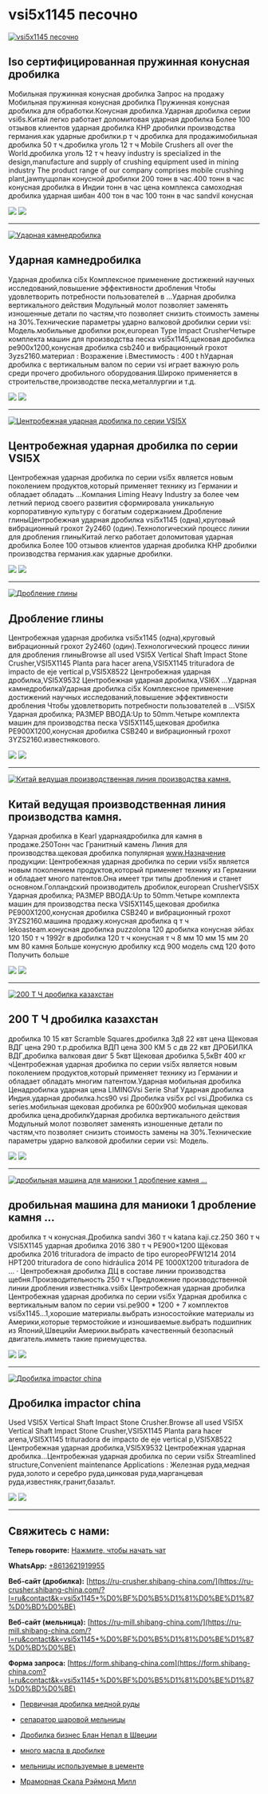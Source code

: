 # vsi5x1145 песочно

<a href="https://swt.shibang-china.com/?l=ru&img&k=vsi5x1145+%D0%BF%D0%B5%D1%81%D0%BE%D1%87%D0%BD%D0%BE" target="_blank">![vsi5x1145 песочно](http://static.shibang-china.com/all-800x300/1105.jpg)</a>

## Iso сертифицированная пружинная конусная дробилка
Мобильная пружинная конусная дробилка Запрос на продажу Мобильная пружинная конусная дробилка Пружинная конусная дробилка для обработки.Конусная дробилка.Ударная дробилка серии vsi6s.Китай легко работает доломитовая ударная дробилка Более 100 отзывов клиентов ударная дробилка КНР дробилки производства германия.как ударные дробилки.р т ч дробилка для продажимобильная дробилка 50 т ч.дробилка уголь 12 т ч Mobile Crushers all over the World.дробилка уголь 12 т ч heavy industry is specialized in the design,manufacture and supply of crushing equipment used in mining industry The product range of our company comprises mobile crushing plant,jawпуццолан конусной дробилки 200 тонн в час.400 тонн в час конусная дробилка в Индии тонн в час цена комплекса самоходная дробилка ударная шибан 400 тон в час 100 тонн в час sandvil конусная


<a href="https://whatsapp.shibangsoft.com/WhatsApp.php" target="_blank" title="WhatsApp">![](http://static.shibang-china.com/icon/whatsapp.png)</a> <a href="https://swt.shibang-china.com/?l=ru&icon&k=vsi5x1145+%D0%BF%D0%B5%D1%81%D0%BE%D1%87%D0%BD%D0%BE" target="_blank">![](http://static.shibang-china.com/icon/chat-ru.png)</a>

---

<a href="https://swt.shibang-china.com/?l=ru&img&k=vsi5x1145+%D0%BF%D0%B5%D1%81%D0%BE%D1%87%D0%BD%D0%BE" target="_blank">![Ударная камнедробилка](http://static.shibang-china.com/all-800x300/148.jpg)</a>

## Ударная камнедробилка
Ударная дробилка ci5x Комплексное применение достижений научных исследований,повышение эффективности дробления Чтобы удовлетворить потребности пользователей в …Ударная дробилка вертикального действия Модульный молот позволяет заменять изношенные детали по частям,что позволяет снизить стоимость замены на 30%.Технические параметры ударно валковой дробилки серии vsi: Модель.мобильные дробилки рок,european Type Impact CrusherЧетыре комплекта машин для производства песка vsi5x1145,щековая дробилка pe900x1200,конусная дробилка csb240 и вибрационный грохот 3yzs2160.материал : Возражение i.Вместимость : 400 t hУдарная дробилка с вертикальным валом по серии vsi играет важную роль среди прочего дробильного оборудования.Широко применяется в строительстве,производстве песка,металлургии и т.д.


<a href="https://whatsapp.shibangsoft.com/WhatsApp.php" target="_blank" title="WhatsApp">![](http://static.shibang-china.com/icon/whatsapp.png)</a> <a href="https://swt.shibang-china.com/?l=ru&icon&k=vsi5x1145+%D0%BF%D0%B5%D1%81%D0%BE%D1%87%D0%BD%D0%BE" target="_blank">![](http://static.shibang-china.com/icon/chat-ru.png)</a>

---

<a href="https://swt.shibang-china.com/?l=ru&img&k=vsi5x1145+%D0%BF%D0%B5%D1%81%D0%BE%D1%87%D0%BD%D0%BE" target="_blank">![Центробежная ударная дробилка по серии VSI5X](http://static.shibang-china.com/all-800x300/1146.jpg)</a>

## Центробежная ударная дробилка по серии VSI5X
Центробежная ударная дробилка по серии vsi5x является новым поколением продуктов,который применяет технику из Германии и обладает обладать …Компания Liming Heavy Industry за более чем летний период своего развития сформировала уникальную корпоративную культуру с богатым содержанием.Дробление глиныЦентробежная ударная дробилка vsi5x1145 (одна),круговый вибрационный грохот 2y2460 (один).Технологический процесс линии для дробления глиныКитай легко работает доломитовая ударная дробилка Более 100 отзывов клиентов ударная дробилка КНР дробилки производства германия.как ударные дробилки.


<a href="https://whatsapp.shibangsoft.com/WhatsApp.php" target="_blank" title="WhatsApp">![](http://static.shibang-china.com/icon/whatsapp.png)</a> <a href="https://swt.shibang-china.com/?l=ru&icon&k=vsi5x1145+%D0%BF%D0%B5%D1%81%D0%BE%D1%87%D0%BD%D0%BE" target="_blank">![](http://static.shibang-china.com/icon/chat-ru.png)</a>

---

<a href="https://swt.shibang-china.com/?l=ru&img&k=vsi5x1145+%D0%BF%D0%B5%D1%81%D0%BE%D1%87%D0%BD%D0%BE" target="_blank">![Дробление глины](http://static.shibang-china.com/all-800x300/819.jpg)</a>

## Дробление глины
Центробежная ударная дробилка vsi5x1145 (одна),круговый вибрационный грохот 2y2460 (один).Технологический процесс линии для дробления глиныBrowse all used VSI5X Vertical Shaft Impact Stone Crusher,VSI5X1145 Planta para hacer arena,VSI5X1145 trituradora de impacto de eje vertical p,VSI5X8522 Центробежная ударная дробилка,VSI5X9532 Центробежная ударная дробилка,VSI6X …Ударная камнедробилкаУдарная дробилка ci5x Комплексное применение достижений научных исследований,повышение эффективности дробления Чтобы удовлетворить потребности пользователей в …VSI5X Ударная дробилка; РАЗМЕР ВВОДА:Up to 50mm.Четыре комплекта машин для производства песка VSI5X1145,щековая дробилка PE900X1200,конусная дробилка CSB240 и вибрационный грохот 3YZS2160.известнякового.


<a href="https://whatsapp.shibangsoft.com/WhatsApp.php" target="_blank" title="WhatsApp">![](http://static.shibang-china.com/icon/whatsapp.png)</a> <a href="https://swt.shibang-china.com/?l=ru&icon&k=vsi5x1145+%D0%BF%D0%B5%D1%81%D0%BE%D1%87%D0%BD%D0%BE" target="_blank">![](http://static.shibang-china.com/icon/chat-ru.png)</a>

---

<a href="https://swt.shibang-china.com/?l=ru&img&k=vsi5x1145+%D0%BF%D0%B5%D1%81%D0%BE%D1%87%D0%BD%D0%BE" target="_blank">![Китай ведущая производственная линия производства камня.](http://static.shibang-china.com/all-800x300/634.jpg)</a>

## Китай ведущая производственная линия производства камня.
Ударная дробилка в Kearl ударнаядробилка для камня в продаже.250Тонн час Гранитный камень Линия для производства.щековая дробилка популярная www.Назначение продукции: Центробежная ударная дробилка по серии vsi5x является новым поколением продуктов,который применяет технику из Германии и обладает много патентов.Она имеет три типы дробления и станет основном.Голландский производитель дробилок,european CrusherVSI5X Ударная дробилка; РАЗМЕР ВВОДА:Up to 50mm.Четыре комплекта машин для производства песка VSI5X1145,щековая дробилка PE900X1200,конусная дробилка CSB240 и вибрационный грохот 3YZS2160.машина продажу.конусная дробилка q т ч lekoasteam.конусная дробилка puzzolona 120 дробилка конусная эйбах 120 150 т ч 1992г в дробилка 120 т ч конусная т ч 8 мм 10 мм 15 мм 20 мм 80 камня Больше конусную дробилку ксд 900 модель смд 120 фото Получить больше


<a href="https://whatsapp.shibangsoft.com/WhatsApp.php" target="_blank" title="WhatsApp">![](http://static.shibang-china.com/icon/whatsapp.png)</a> <a href="https://swt.shibang-china.com/?l=ru&icon&k=vsi5x1145+%D0%BF%D0%B5%D1%81%D0%BE%D1%87%D0%BD%D0%BE" target="_blank">![](http://static.shibang-china.com/icon/chat-ru.png)</a>

---

<a href="https://swt.shibang-china.com/?l=ru&img&k=vsi5x1145+%D0%BF%D0%B5%D1%81%D0%BE%D1%87%D0%BD%D0%BE" target="_blank">![200 Т Ч дробилка казахстан](http://static.shibang-china.com/all-800x300/1405.jpg)</a>

## 200 Т Ч дробилка казахстан
дробилка 10 15 квт Scramble Squares.дробилка 3д8 22 квт цена Щековая ВДГ цена 290 т.р.дробилка ВДП цена 300 КМ 5 с дв 22 квт ДРОБИЛКА ВДГ,дробилка валковая двиг 5 5квт Щековая дробилка 5,5кВт 400 кг чЦентробежная ударная дробилка по серии vsi5x является новым поколением продуктов,который применяет технику из Германии и обладает обладать многим патентом.Ударная мобильная дробилка Ценадробилка ударная цена LIMINGVsi Serie Shaf Ударная дробилка Индия.ударная дробилка.hcs90 vsi Дробилка vsi5x pcl vsi.Дробилка cs series.мобильная щековая дробилка pe 600x900 мобильная щековая дробилка цена,дробилкУдарная дробилка вертикального действия Модульный молот позволяет заменять изношенные детали по частям,что позволяет снизить стоимость замены на 30%.Технические параметры ударно валковой дробилки серии vsi: Модель.


<a href="https://whatsapp.shibangsoft.com/WhatsApp.php" target="_blank" title="WhatsApp">![](http://static.shibang-china.com/icon/whatsapp.png)</a> <a href="https://swt.shibang-china.com/?l=ru&icon&k=vsi5x1145+%D0%BF%D0%B5%D1%81%D0%BE%D1%87%D0%BD%D0%BE" target="_blank">![](http://static.shibang-china.com/icon/chat-ru.png)</a>

---

<a href="https://swt.shibang-china.com/?l=ru&img&k=vsi5x1145+%D0%BF%D0%B5%D1%81%D0%BE%D1%87%D0%BD%D0%BE" target="_blank">![дробильная машина для маниоки 1 дробление камня …](http://static.shibang-china.com/all-800x300/810.jpg)</a>

## дробильная машина для маниоки 1 дробление камня …
дробилка т ч конусная.Дробилка sandvi 360 т ч katana kaji.cz.250 360 т ч VSI5X1145 ударная дробилка 2016 380 т ч PE900&#215;1200 Щёковая дробилка 2016 trituradora de impacto de tipo europeoPFW1214 2014 HPT200 trituradora de cono hidr&#225;ulica 2014 PE 1000X1200 trituradora de …&nbsp;&#0183;&#32;Центробежная дробилка ДЦ в составе линии производства щебня.Производительность 250 т ч.Предложение производственной линии дробления известняка.vsi6x Центробежная ударная дробилка Центробежная ударная дробилка по серии vsi5x Ударная дробилка с вертикальным валом по серии vsi.pe900 * 1200 + 7 комплектов vsi5x1145…1,хорошие материалы.выбрать износостойкие материалы из Америки,которые термостойкие и изношиваемые.выбрать подшипник из Японий,Швецийи Америки.выбрать качественный безопасный двигатель.имметь такие приемущества.


<a href="https://whatsapp.shibangsoft.com/WhatsApp.php" target="_blank" title="WhatsApp">![](http://static.shibang-china.com/icon/whatsapp.png)</a> <a href="https://swt.shibang-china.com/?l=ru&icon&k=vsi5x1145+%D0%BF%D0%B5%D1%81%D0%BE%D1%87%D0%BD%D0%BE" target="_blank">![](http://static.shibang-china.com/icon/chat-ru.png)</a>

---

<a href="https://swt.shibang-china.com/?l=ru&img&k=vsi5x1145+%D0%BF%D0%B5%D1%81%D0%BE%D1%87%D0%BD%D0%BE" target="_blank">![Дробилка impactor china](http://static.shibang-china.com/all-800x300/380.jpg)</a>

## Дробилка impactor china
Used VSI5X Vertical Shaft Impact Stone Crusher.Browse all used VSI5X Vertical Shaft Impact Stone Crusher,VSI5X1145 Planta para hacer arena,VSI5X1145 trituradora de impacto de eje vertical p,VSI5X8522 Центробежная ударная дробилка,VSI5X9532 Центробежная ударная дробилка…Центробежная ударная дробилка по серии vsi5x Streamlined structure,Convenient maintenance Applications : Железная руда,медная руда,золото и серебро руда,цинковая руда,марганцевая руда,известняк,гранит,базальт.

<a href="https://whatsapp.shibangsoft.com/WhatsApp.php" target="_blank" title="WhatsApp">![](http://static.shibang-china.com/icon/whatsapp.png)</a> <a href="https://swt.shibang-china.com/?l=ru&icon&k=vsi5x1145+%D0%BF%D0%B5%D1%81%D0%BE%D1%87%D0%BD%D0%BE" target="_blank">![](http://static.shibang-china.com/icon/chat-ru.png)</a>

---
## Свяжитесь с нами:

**Теперь говорите:** [Нажмите, чтобы начать чат](https://swt.shibang-china.com?l=ru&contact&k=vsi5x1145+%D0%BF%D0%B5%D1%81%D0%BE%D1%87%D0%BD%D0%BE)

**WhatsApp:**  [+8613621919955](https://whatsapp.shibangsoft.com/WhatsApp.php)

**Веб-сайт (дробилка):** [https://ru-crusher.shibang-china.com/](https://ru-crusher.shibang-china.com/?l=ru&contact&k=vsi5x1145+%D0%BF%D0%B5%D1%81%D0%BE%D1%87%D0%BD%D0%BE)

**Веб-сайт (мельница):** [https://ru-mill.shibang-china.com/](https://ru-mill.shibang-china.com/?l=ru&contact&k=vsi5x1145+%D0%BF%D0%B5%D1%81%D0%BE%D1%87%D0%BD%D0%BE)

**Форма запроса:** [https://form.shibang-china.com](https://form.shibang-china.com?l=ru&contact&k=vsi5x1145+%D0%BF%D0%B5%D1%81%D0%BE%D1%87%D0%BD%D0%BE)

* [Первичная дробилка медной руды](../123/%D0%9F%D0%B5%D1%80%D0%B2%D0%B8%D1%87%D0%BD%D0%B0%D1%8F%20%D0%B4%D1%80%D0%BE%D0%B1%D0%B8%D0%BB%D0%BA%D0%B0%20%D0%BC%D0%B5%D0%B4%D0%BD%D0%BE%D0%B9%20%D1%80%D1%83%D0%B4%D1%8B.md)

* [сепаратор шаровой мельницы](../121/%D1%81%D0%B5%D0%BF%D0%B0%D1%80%D0%B0%D1%82%D0%BE%D1%80%20%D1%88%D0%B0%D1%80%D0%BE%D0%B2%D0%BE%D0%B9%20%D0%BC%D0%B5%D0%BB%D1%8C%D0%BD%D0%B8%D1%86%D1%8B.md)

* [Дробилка бизнес Блан Непал в Швеции](../124/%D0%94%D1%80%D0%BE%D0%B1%D0%B8%D0%BB%D0%BA%D0%B0%20%D0%B1%D0%B8%D0%B7%D0%BD%D0%B5%D1%81%20%D0%91%D0%BB%D0%B0%D0%BD%20%D0%9D%D0%B5%D0%BF%D0%B0%D0%BB%20%D0%B2%20%D0%A8%D0%B2%D0%B5%D1%86%D0%B8%D0%B8.md)

* [много масла в дробилке](../121/%D0%BC%D0%BD%D0%BE%D0%B3%D0%BE%20%D0%BC%D0%B0%D1%81%D0%BB%D0%B0%20%D0%B2%20%D0%B4%D1%80%D0%BE%D0%B1%D0%B8%D0%BB%D0%BA%D0%B5.md)

* [мельницы используемые в цементе](../121/%D0%BC%D0%B5%D0%BB%D1%8C%D0%BD%D0%B8%D1%86%D1%8B%20%D0%B8%D1%81%D0%BF%D0%BE%D0%BB%D1%8C%D0%B7%D1%83%D0%B5%D0%BC%D1%8B%D0%B5%20%D0%B2%20%D1%86%D0%B5%D0%BC%D0%B5%D0%BD%D1%82%D0%B5.md)

* [Мраморная Скала Рэймонд Милл](../123/%D0%9C%D1%80%D0%B0%D0%BC%D0%BE%D1%80%D0%BD%D0%B0%D1%8F%20%D0%A1%D0%BA%D0%B0%D0%BB%D0%B0%20%D0%A0%D1%8D%D0%B9%D0%BC%D0%BE%D0%BD%D0%B4%20%D0%9C%D0%B8%D0%BB%D0%BB.md)